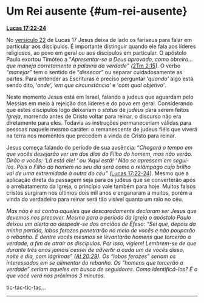 # Um Rei ausente {#um-rei-ausente}

[**Lucas 17:22-24**](http://bibliaonline.com.br/acf/lc/17/22-24)

No [versículo 22](http://bibliaonline.com.br/acf/lc/17/22) de Lucas 17 Jesus deixa de lado os fariseus para falar em particular aos discípulos. É importante distinguir quando ele fala aos líderes religiosos, ao povo em geral ou aos discípulos em particular. O apóstolo Paulo exortou Timóteo a “_Apresentar-se a Deus aprovado, como obreiro... que maneja corretamente a palavra da verdade” (_[2Tm 2:15](http://bibliaonline.com.br/acf/2tm/2/15)). O verbo “_manejar”_ tem o sentido de “_dissecar”_ ou separar cuidadosamente as partes. Para entender as Escrituras é preciso perguntar ‘_quando’_ algo está sendo dito, ‘_onde’, ‘em que circunstância’_ e ‘_com qual objetivo’_.

Neste momento Jesus está em Israel, falando a judeus que aguardam pelo Messias em meio à rejeição dos líderes e do povo em geral. Considerando que estes discípulos logo deixariam o _status_ de _judeus_ para serem feitos _Igreja_, morrendo antes de Cristo voltar para reinar, o discurso não era diretamente para eles. Todavia as instruções permaneceriam válidas para pessoas naquele mesmo caráter: o remanescente de judeus fiéis que viverá na terra nos momentos que precedem a vinda de Cristo para reinar.

Jesus começa falando do período de sua ausência: “_Chegará o tempo em que vocês desejarão ver um dos dias do Filho do homem, mas não verão. Dirão a vocês: ‘Lá está ele! ‘ ou ‘Aqui está! ‘ Não se apressem em segui-los. Pois o Filho do homem no seu dia será como o relâmpago cujo brilho vai de uma extremidade à outra do céu” (_[Lucas 17:22-24](http://bibliaonline.com.br/acf/lc/17/22-24)). Mesmo que a aplicação direta da passagem seja para os judeus que se converterão após o arrebatamento da Igreja, o princípio vale também para hoje. Muitos falsos cristos surgiram nos últimos dois mil anos e enganaram a muitos, porém a vinda do verdadeiro para reinar será tão visível quanto um raio no céu.

_Mas não é só contra aqueles que descaradamente declaram ser Jesus que devemos nos precaver. Mesmo para o período da Igreja o apóstolo Paulo deixou um alerta ao despedir-se dos anciãos de Éfeso: “Sei que, depois da minha partida, lobos ferozes penetrarão no meio de vocês e não pouparão o rebanho. E dentre vocês mesmos se levantarão homens que torcerão a verdade, a fim de atrair os discípulos. Por isso, vigiem! Lembrem-se de que durante três anos jamais cessei de advertir a cada um de vocês disso, noite e dia, com lágrimas” (_[_At 20:29_](http://bibliaonline.com.br/acf/atos/20/29)_). Os “lobos ferozes” seriam os interessados em se alimentar do rebanho. Os “homens que torcerão a verdade” seriam aqueles em busca de seguidores. Como identificá-los? É o que você verá nos próximos 3 minutos._

tic-tac-tic-tac...

*****